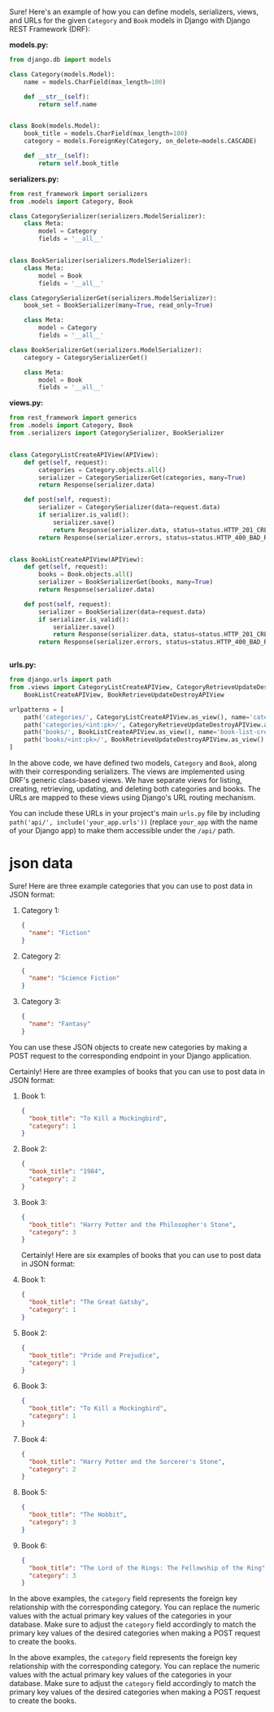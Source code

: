 Sure! Here's an example of how you can define models, serializers, views, and URLs for the given `Category` and `Book` models in Django with Django REST Framework (DRF):

**models.py:**

```python
from django.db import models

class Category(models.Model):
    name = models.CharField(max_length=100)

    def __str__(self):
        return self.name


class Book(models.Model):
    book_title = models.CharField(max_length=100)
    category = models.ForeignKey(Category, on_delete=models.CASCADE)

    def __str__(self):
        return self.book_title
```

**serializers.py:**

```python
from rest_framework import serializers
from .models import Category, Book

class CategorySerializer(serializers.ModelSerializer):
    class Meta:
        model = Category
        fields = '__all__'


class BookSerializer(serializers.ModelSerializer):
    class Meta:
        model = Book
        fields = '__all__'

class CategorySerializerGet(serializers.ModelSerializer):
    book_set = BookSerializer(many=True, read_only=True)

    class Meta:
        model = Category
        fields = '__all__'

class BookSerializerGet(serializers.ModelSerializer):
    category = CategorySerializerGet()

    class Meta:
        model = Book
        fields = '__all__'
```

**views.py:**

```python
from rest_framework import generics
from .models import Category, Book
from .serializers import CategorySerializer, BookSerializer


class CategoryListCreateAPIView(APIView):
    def get(self, request):
        categories = Category.objects.all()
        serializer = CategorySerializerGet(categories, many=True)
        return Response(serializer.data)

    def post(self, request):
        serializer = CategorySerializer(data=request.data)
        if serializer.is_valid():
            serializer.save()
            return Response(serializer.data, status=status.HTTP_201_CREATED)
        return Response(serializer.errors, status=status.HTTP_400_BAD_REQUEST)


class BookListCreateAPIView(APIView):
    def get(self, request):
        books = Book.objects.all()
        serializer = BookSerializerGet(books, many=True)
        return Response(serializer.data)

    def post(self, request):
        serializer = BookSerializer(data=request.data)
        if serializer.is_valid():
            serializer.save()
            return Response(serializer.data, status=status.HTTP_201_CREATED)
        return Response(serializer.errors, status=status.HTTP_400_BAD_REQUEST)



```

**urls.py:**

```python
from django.urls import path
from .views import CategoryListCreateAPIView, CategoryRetrieveUpdateDestroyAPIView, \
    BookListCreateAPIView, BookRetrieveUpdateDestroyAPIView

urlpatterns = [
    path('categories/', CategoryListCreateAPIView.as_view(), name='category-list-create'),
    path('categories/<int:pk>/', CategoryRetrieveUpdateDestroyAPIView.as_view(), name='category-retrieve-update-destroy'),
    path('books/', BookListCreateAPIView.as_view(), name='book-list-create'),
    path('books/<int:pk>/', BookRetrieveUpdateDestroyAPIView.as_view(), name='book-retrieve-update-destroy'),
]
```

In the above code, we have defined two models, `Category` and `Book`, along with their corresponding serializers. The views are implemented using DRF's generic class-based views. We have separate views for listing, creating, retrieving, updating, and deleting both categories and books. The URLs are mapped to these views using Django's URL routing mechanism.

You can include these URLs in your project's main `urls.py` file by including `path('api/', include('your_app.urls'))` (replace `your_app` with the name of your Django app) to make them accessible under the `/api/` path.


# json data

Sure! Here are three example categories that you can use to post data in JSON format:

1. Category 1:
   ```json
   {
     "name": "Fiction"
   }
   ```

2. Category 2:
   ```json
   {
     "name": "Science Fiction"
   }
   ```

3. Category 3:
   ```json
   {
     "name": "Fantasy"
   }
   ```

You can use these JSON objects to create new categories by making a POST request to the corresponding endpoint in your Django application.

Certainly! Here are three examples of books that you can use to post data in JSON format:

1. Book 1:
   ```json
   {
     "book_title": "To Kill a Mockingbird",
     "category": 1
   }
   ```

2. Book 2:
   ```json
   {
     "book_title": "1984",
     "category": 2
   }
   ```

3. Book 3:
   ```json
   {
     "book_title": "Harry Potter and the Philosopher's Stone",
     "category": 3
   }
   ```

   Certainly! Here are six examples of books that you can use to post data in JSON format:

1. Book 1:
   ```json
   {
     "book_title": "The Great Gatsby",
     "category": 1
   }
   ```

2. Book 2:
   ```json
   {
     "book_title": "Pride and Prejudice",
     "category": 1
   }
   ```

3. Book 3:
   ```json
   {
     "book_title": "To Kill a Mockingbird",
     "category": 1
   }
   ```

4. Book 4:
   ```json
   {
     "book_title": "Harry Potter and the Sorcerer's Stone",
     "category": 2
   }
   ```

5. Book 5:
   ```json
   {
     "book_title": "The Hobbit",
     "category": 3
   }
   ```

6. Book 6:
   ```json
   {
     "book_title": "The Lord of the Rings: The Fellowship of the Ring",
     "category": 3
   }
   ```

In the above examples, the `category` field represents the foreign key relationship with the corresponding category. You can replace the numeric values with the actual primary key values of the categories in your database. Make sure to adjust the `category` field accordingly to match the primary key values of the desired categories when making a POST request to create the books.

In the above examples, the `category` field represents the foreign key relationship with the corresponding category. You can replace the numeric values with the actual primary key values of the categories in your database. Make sure to adjust the `category` field accordingly to match the primary key values of the desired categories when making a POST request to create the books.